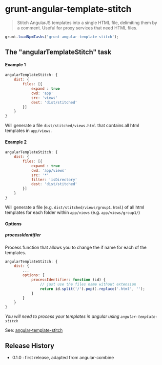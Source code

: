# grunt-angular-template-stitch

> Stitch AngularJS templates into a single HTML file, delimiting them by a comment. Useful for proxy services that need HTML files.

```js
grunt.loadNpmTasks('grunt-angular-template-stitch');
```

## The "angularTemplateStitch" task

#### Example 1

```js
angularTemplateStitch: {
    dist: {
        files: [{
            expand : true
            cwd: 'app'
            src: 'views'
            dest: 'dist/stitched'
        }]
    }
}
```

Will generate a file `dist/stitched/views.html` that contains all html templates in `app/views`.

#### Example 2


```js
angularTemplateStitch: {
    dist: {
        files: [{
            expand : true
            cwd: 'app/views'
            src: '*'
            filter: 'isDirectory'
            dest: 'dist/stitched'
        }]
    }
}
```

Will generate a file (e.g. `dist/stitched/views/group1.html`) of all html templates for each folder within `app/views` (e.g. `app/views/group1/`)


#### Options

##### processIdentifier

Process function that allows you to change the if name for each of the templates.

```js
angularTemplateStitch: {
    dist: {
        ...
        options: {
            processIdentifier: function (id) {
                // just use the files name without extension
                return id.split('/').pop().replace('.html', '');
            }
        }
    }
}
```


*You will need to process your templates in angular using `angular-template-stitch`*

See: [angular-template-stitch](https://github.com/taylorcode/angular-template-stitch)

## Release History

- 0.1.0 : first release, adapted from angular-combine
